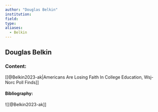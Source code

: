 ```yaml
---
author: "Douglas Belkin"
institution:
field:
type:
aliases:
  - Belkin
---
```


## Douglas Belkin

### Content:
[[@Belkin2023-ak|Americans Are Losing Faith In College Education, Wsj-Norc Poll Finds]]

#### Bibliography:

![[@Belkin2023-ak]]